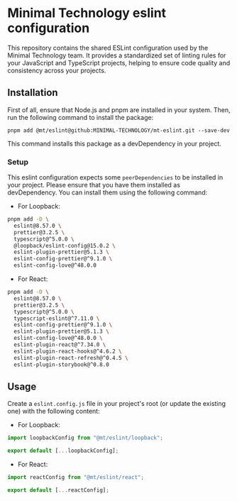 # Minimal Technology eslint configuration

This repository contains the shared ESLint configuration used by the Minimal Technology team. It provides a standardized set of linting rules for your JavaScript and TypeScript projects, helping to ensure code quality and consistency across your projects.

## Installation

First of all, ensure that Node.js and pnpm are installed in your system. Then, run the following command to install the package:

```
pnpm add @mt/eslint@github:MINIMAL-TECHNOLOGY/mt-eslint.git --save-dev
```

This command installs this package as a devDependency in your project.

### Setup

This eslint configuration expects some `peerDependencies` to be installed in your project. Please ensure that you have them installed as devDependency.
You can install them using the following command:

- For Loopback:

```bash
pnpm add -D \
  eslint@8.57.0 \
  prettier@3.2.5 \
  typescript@^5.0.0 \
  @loopback/eslint-config@15.0.2 \
  eslint-plugin-prettier@5.1.3 \
  eslint-config-prettier@^9.1.0 \
  eslint-config-love@^48.0.0
```

- For React:

```bash
pnpm add -D \
  eslint@8.57.0 \
  prettier@3.2.5 \
  typescript@^5.0.0 \
  typescript-eslint@^7.11.0 \
  eslint-config-prettier@^9.1.0 \
  eslint-plugin-prettier@5.1.3 \
  eslint-config-love@^48.0.0 \
  eslint-plugin-react@^7.34.0 \
  eslint-plugin-react-hooks@^4.6.2 \
  eslint-plugin-react-refresh@^0.4.5 \
  eslint-plugin-storybook@^0.8.0
```

## Usage

Create a `eslint.config.js` file in your project's root (or update the existing one) with the following content:

- For Loopback:

```javascript
import loopbackConfig from "@mt/eslint/loopback";

export default [...loopbackConfig];
```

- For React:

```javascript
import reactConfig from "@mt/eslint/react";

export default [...reactConfig];
```
